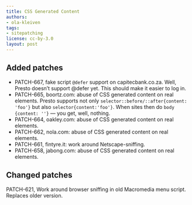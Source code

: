 ```yaml
---
title: CSS Generated Content
authors:
- ola-kleiven
tags:
- sitepatching
license: cc-by-3.0
layout: post
---
```


## Added patches

- PATCH-667, fake script `@defer` support on capitecbank.co.za. Well, Presto doesn’t support @defer yet. This should make it easier to log in.
- PATCH-665, boortz.com: abuse of CSS generated content on real elements. Presto supports not only `selector::before/::after{content: 'foo'}` but also `selector{content:'foo'}`. When sites then do `body {content: ''}` — you get, well, nothing.
- PATCH-664, oakley.com: abuse of CSS generated content on real elements.
- PATCH-662, nola.com: abuse of CSS generated content on real elements.
- PATCH-661, fintyre.it: work around Netscape-sniffing.
- PATCH-658, jabong.com: abuse of CSS generated content on real elements.

## Changed patches

PATCH-621, Work around browser sniffing in old Macromedia menu script. Replaces older version.

